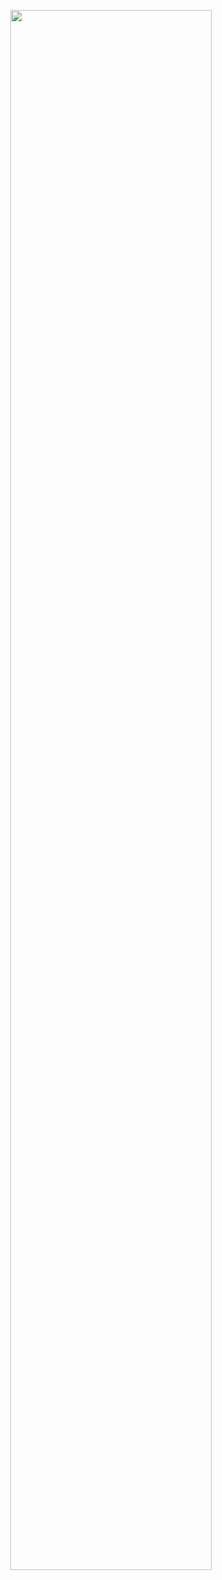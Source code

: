 <p align="center"><a href="https://weregeorge.blogspot.com/"><img width="80%" src="./assests/georgewere.gif" /></a></p>

<br />


<!--
**GeorgeWere/GeorgeWere** is a ✨ _special_ ✨ repository because its `README.md` (this file) appears on your GitHub profile.

Here are some ideas to get you started:

- 🔭 I’m currently working on ...
- 🌱 I’m currently learning ...
- 👯 I’m looking to collaborate on ...
- 🤔 I’m looking for help with ...
- 💬 Ask me about ...
- 📫 How to reach me: ...
- 😄 Pronouns: ...
- ⚡ Fun fact: ...
-->
